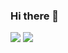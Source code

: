 ### Hi there 👋

![](https://github-readme-stats-kevinrohn.vercel.app/api?username=KevinRohn&count_private=true&show_icons=true&hide=stars&include_all_commits=true&hide_title=true)
![](https://github-readme-stats-kevinrohn.vercel.app/api/top-langs?username=KevinRohn&layout=compact&hide=HTML&langs_count=8&hide_title=true)
